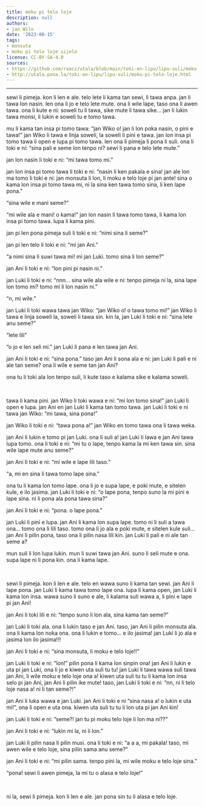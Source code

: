 ```yaml
---
title: moku pi telo loje
description: null
authors:
- jan Wilo
date: '2023-08-15'
tags:
- monsuta
- moku pi telo loje sijelo
license: CC-BY-SA-4.0
sources:
- https://github.com/raacz/utala/blob/main/toki-en-lipu/lipu-suli/moku-pi-telo-loje.md
- http://utala.pona.la/toki-en-lipu/lipu-suli/moku-pi-telo-loje.html
---
```


***

sewi li pimeja. kon li len e ale. telo lete li kama tan sewi, li tawa anpa. jan li tawa lon nasin. len ona li jo e telo lete mute. ona li wile lape, taso ona li awen tawa. ona li kute e ni: soweli tu li tawa, sike mute li tawa sike… jan li lukin tawa monsi, li lukin e soweli tu e tomo tawa.

mu li kama tan insa pi tomo tawa: “jan Wiko o! jan li lon poka nasin, o pini e tawa!” jan Wiko li tawa e linja soweli, la soweli li pini e tawa. jan lon insa pi tomo tawa li open e lupa pi tomo tawa. len ona li pimeja li pona li suli. ona li toki e ni: “sina pali e seme lon tenpo ni? sewi li pana e telo lete mute.”

jan lon nasin li toki e ni: “mi tawa tomo mi.”

jan lon insa pi tomo tawa li toki e ni: “nasin li ken pakala e sina! jan ale lon ma tomo li toki e ni: jan monsuta li lon, li moku e telo loje pi jan ante! sina o kama lon insa pi tomo tawa mi, ni la sina ken tawa tomo sina, li ken lape pona.”

“sina wile e mani seme?”

“mi wile ala e mani! o kama!” jan lon nasin li tawa tomo tawa, li kama lon insa pi tomo tawa. lupa li kama pini.

jan pi len pona pimeja suli li toki e ni: “nimi sina li seme?”

jan pi len telo li toki e ni: “mi jan Ani.”

“a nimi sina li suwi tawa mi! mi jan Luki. tomo sina li lon seme?”

jan Ani li toki e ni: “lon pini pi nasin ni.”

jan Luki li toki e ni: “nnn… sina wile ala wile e ni: tenpo pimeja ni la, sina lape lon tomo mi? tomo mi li lon nasin ni.”

“n, mi wile.”

jan Luki li toki wawa tawa jan Wiko: “jan Wiko o! o tawa tomo mi!” jan Wiko li tawa e linja soweli la, soweli li tawa sin. kin la, jan Luki li toki e ni: “sina lete anu seme?”

“lete lili”

“o jo e len seli mi." jan Luki li pana e len tawa jan Ani.

jan Ani li toki e ni: “sina pona.” taso jan Ani li sona ala e ni: jan Luki li pali e ni ale tan seme? ona li wile e seme tan jan Ani?

ona tu li toki ala lon tenpo suli, li kute taso e kalama sike e kalama soweli.

<br>


tawa li kama pini. jan Wiko li toki wawa e ni: “mi lon tomo sina!” jan Luki li open e lupa. jan Ani en jan Luki li kama tan tomo tawa. jan Luki li toki e ni tawa jan Wiko: “mi tawa, sina pona!”

jan Wiko li toki e ni: “tawa pona a!” jan Wiko en tomo tawa ona li tawa weka.

jan Ani li lukin e tomo pi jan Luki. ona li suli a! jan Luki li lawa e jan Ani tawa lupa tomo. ona li toki e ni: “mi tu o lape, tenpo kama la mi ken tawa sin. sina wile lape mute anu seme?”

jan Ani li toki e ni: “mi wile e lape lili taso.”

“a, mi en sina li tawa tomo lape sina.”

ona tu li kama lon tomo lape. ona li jo e supa lape, e poki mute, e sitelen kule, e ilo jasima. jan Luki li toki e ni: “o lape pona, tenpo suno la mi pini e lape sina. ni li pona ala pona tawa sina?”

jan Ani li toki e ni: “pona. o lape pona.”

jan Luki li pini e lupa. jan Ani li kama lon supa lape. tomo ni li suli a tawa ona… tomo ona li lili taso. tomo ona li jo ala e poki mute, e sitelen kule suli… jan Ani li pilin pona, taso ona li pilin nasa lili kin. jan Luki li pali e ni ale tan seme a?

mun suli li lon lupa lukin. mun li suwi tawa jan Ani. suno li seli mute e ona. supa lape ni li pona kin. ona li kama lape.

<br>


sewi li pimeja. kon li len e ale. telo en wawa suno li kama tan sewi. jan Ani li lape pona. jan Luki li kama tawa tomo lape ona. lupa li kama open, jan Luki li kama lon insa. wawa suno li suno e ale, li kalama suli wawa a, li pini e lape pi jan Ani!

jan Ani li toki lili e ni: “tenpo suno li lon ala, sina kama tan seme?”

jan Luki li toki ala. ona li lukin taso e jan Ani. taso, jan Ani li pilin monsuta ala. ona li kama lon noka ona. ona li lukin e tomo… e ilo jasima! jan Luki li jo ala e jasima lon ilo jasima!!!

jan Ani li toki e ni: “sina monsuta, li moku e telo loje!!”

jan Luki li toki e ni: “lon!” pilin pona li kama lon sinpin ona! jan Ani li lukin e uta pi jan Luki, ona li jo e kiwen uta suli tu tu! jan Luki li tawa wawa suli tawa jan Ani, li wile moku e telo loje ona a! kiwen uta suli tu tu li kama lon insa selo pi jan Ani, jan Ani li pilin ike mute! taso, jan Luki li toki e ni: “nn, ni li telo loje nasa a! ni li tan seme?!”

jan Ani li luka wawa e jan Luki. jan Ani li toki e ni “sina nasa a! o lukin e uta mi!”, ona li open e uta ona. kiwen uta suli tu tu li lon uta pi jan Ani kin!

jan Luki li toki e ni: “seme?! jan tu pi moku telo loje li lon ma ni??”

jan Ani li toki e ni: “lukin mi la, ni li lon.”

jan Luki li pilin nasa li pilin musi. ona li toki e ni: “a a a, mi pakala! taso, mi awen wile e telo loje, sina pilin sama anu seme?”

jan Ani li toki e ni: “mi pilin sama. tenpo pini la, mi wile moku e telo loje sina.”

“pona! sewi li awen pimeja, la mi tu o alasa e telo loje!”

<br>



ni la, sewi li pimeja. kon li len e ale. jan pona sin tu li alasa e telo loje.